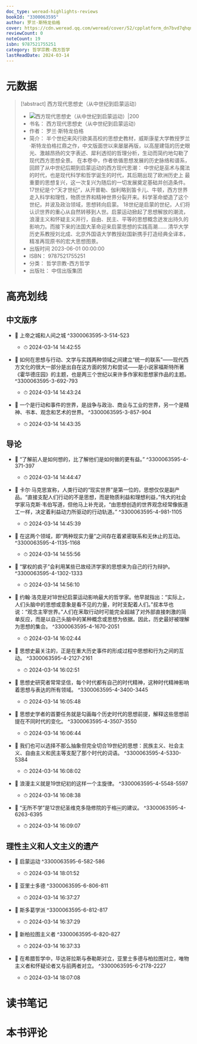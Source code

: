 ```yaml
---
doc_type: weread-highlights-reviews
bookId: "3300063595"
author: 罗兰·斯特龙伯格
cover: https://cdn.weread.qq.com/weread/cover/52/cpplatform_dn7bvd7qhqncw2drs53pfp/t7_cpplatform_dn7bvd7qhqncw2drs53pfp1688719917.jpg
reviewCount: 0
noteCount: 19
isbn: 9787521755251
category: 哲学宗教-西方哲学
lastReadDate: 2024-03-14
---
```

# 元数据
> [!abstract] 西方现代思想史（从中世纪到启蒙运动）
> - ![ 西方现代思想史（从中世纪到启蒙运动）|200](https://cdn.weread.qq.com/weread/cover/52/cpplatform_dn7bvd7qhqncw2drs53pfp/t7_cpplatform_dn7bvd7qhqncw2drs53pfp1688719917.jpg)
> - 书名： 西方现代思想史（从中世纪到启蒙运动）
> - 作者： 罗兰·斯特龙伯格
> - 简介： 半个世纪来风行欧美高校的思想史教材，威斯康星大学教授罗兰·斯特龙伯格扛鼎之作，中文版面世以来屡屡再版，以高屋建瓴的历史眼光、激越昂扬的文字表述、犀利透彻的哲理分析，生动而简约地勾勒了现代西方思想全景。 在本卷中，作者依循思想发展的历史脉络和谱系，回顾了从中世纪后期到启蒙运动的西方现代思潮： 中世纪是巫术与魔法的时代，也是现代科学和哲学诞生的时代，其后期出现了欧洲历史上 最 重要的思想复兴，这一次复兴为随后的一切发展奠定基础并创造条件。 17世纪是个“天才世纪”，从开普勒、伽利略到笛卡儿、牛顿，西方世界走入科学和理性，物质世界和精神世界分裂开来。科学革命塑造了这个世纪，并波及政治领域，思想转向启蒙。 18世纪是启蒙的世纪，人们将认识世界的重心从自然转移到人世。启蒙运动掀起了思想解放的潮流，浪漫主义和怀疑主义并行，自由、民主、平等的思想概念迸发出持久的影响力。而接下来的法国大革命迎来启蒙思想的实践高潮…… 清华大学历史系教授刘北成、北京外国语大学教授赵国新携手打造经典全译本，精准再现原书的宏大思想图景。
> - 出版时间 2023-06-01 00:00:00
> - ISBN： 9787521755251
> - 分类： 哲学宗教-西方哲学
> - 出版社： 中信出版集团

# 高亮划线

## 中文版序


- 📌 上帝之城和人间之城 ^3300063595-3-514-523
    - ⏱ 2024-03-14 14:42:55 

- 📌 如何在思想与行动、文学与实践两种领域之间建立“统一的联系”——现代西方文化的很大一部分是出自在这方面的努力和尝试——是小说家福斯特所著《霍华德庄园》的主题，也是两三个世纪以来许多作家和思想家作品的主题。 ^3300063595-3-692-793
    - ⏱ 2024-03-14 14:43:24 

- 📌 一个是行动和事件的世界，是战争与政治、商业与工业的世界，另一个是精神、书本、观念和艺术的世界。 ^3300063595-3-857-904
    - ⏱ 2024-03-14 14:43:35 
## 导论


- 📌 “了解前人是如何想的，比了解他们是如何做的更有益。” ^3300063595-4-371-397
    - ⏱ 2024-03-14 14:44:47 

- 📌 卡尔·马克思宣称，人类行动的“现实世界”是第一位的，思想仅仅是副产品。“直接支配人们行动的不是思想，而是物质利益和理想利益，”伟大的社会学家马克斯·韦伯写道，但他马上补充说，“由思想创造的世界观念经常像扳道工一样，决定着利益动力所驱动的行动轨道。” ^3300063595-4-981-1105
    - ⏱ 2024-03-14 14:45:39 

- 📌 在这两个领域，即“两种现实力量”之间存在着紧密联系和无休止的互动。 ^3300063595-4-1135-1168
    - ⏱ 2024-03-14 14:55:56 

- 📌 “掌权的疯子”会利用某些已故经济学家的思想来为自己的行为辩护。 ^3300063595-4-1302-1333
    - ⏱ 2024-03-14 14:56:10 

- 📌 约翰·洛克是对18世纪启蒙运动影响最大的哲学家。他早就指出：“实际上，人们头脑中的思想或意象是看不见的力量，时时支配着人们。”叔本华也说：“观念主宰世界。”人们在釆取行动时可能完全超越了对外部直接刺激的简单反应，而是以自己头脑中的某种概念或思想为依据。因此，历史最好被理解为思想的集合。 ^3300063595-4-1670-2051
    - ⏱ 2024-03-14 16:02:44 

- 📌 思想史最关注的，正是在重大历史事件的形成过程中思想和行为之间的互动。 ^3300063595-4-2127-2161
    - ⏱ 2024-03-14 16:02:51 

- 📌 思想史研究者常常坚信，每个时代都有自己的时代精神，这种时代精神影响着思想与表达的所有领域。 ^3300063595-4-3400-3445
    - ⏱ 2024-03-14 16:05:48 

- 📌 思想史学者的首要任务就是勾画每个历史时代的思想前提，解释这些思想前提在不同时代的变化。 ^3300063595-4-3507-3550
    - ⏱ 2024-03-14 16:06:44 

- 📌 我们也可以选择不那么抽象但完全切合19世纪的思想：民族主义、社会主义、自由主义和民主等支配了那个时代的词语。 ^3300063595-4-5330-5384
    - ⏱ 2024-03-14 16:08:02 

- 📌 浪漫主义就是19世纪初的这样一个主旋律。 ^3300063595-4-5548-5597
    - ⏱ 2024-03-14 16:08:38 

- 📌 “无所不学”是12世纪圣维克多隐修院的于格￼的建议。 ^3300063595-4-6263-6395
    - ⏱ 2024-03-14 16:09:07 
## 理性主义和人文主义的遗产


- 📌 启蒙运动 ^3300063595-6-582-586
    - ⏱ 2024-03-14 18:01:52 

- 📌 亚里士多德 ^3300063595-6-806-811
    - ⏱ 2024-03-14 16:37:27 

- 📌 斯多葛学派 ^3300063595-6-812-817
    - ⏱ 2024-03-14 16:37:29 

- 📌 新柏拉图主义者 ^3300063595-6-820-827
    - ⏱ 2024-03-14 16:37:33 

- 📌 在希腊哲学中，毕达哥拉斯与泰勒斯对立，亚里士多德与柏拉图对立，唯物主义者和怀疑论者又与前两者对立。 ^3300063595-6-2178-2227
    - ⏱ 2024-03-14 18:07:08 
# 读书笔记

# 本书评论
